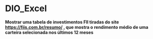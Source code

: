 # DIO_Excel

**Mostrar uma tabela de investimentos FII tiradas do site https://fiis.com.br/resumo/ , que mostra o rendimento médio de uma carteira selecionada nos últimos 12 meses**
